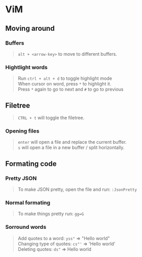 # ViM

## Moving around
### Buffers
> `alt + <arrow-key>` to move to different buffers.

### Hightlight words

> Run `ctrl + alt + d` to toggle highlight mode  
> When cursor on word, press `*` to highlight it.  
> Press `*` again to go to next and `#` to go to previous

## Filetree
> `CTRL + t` will toggle the filetree.

### Opening files
> `enter` will open a file and replace the current buffer.  
> `s` will open a file in a new buffer / split horizontally.


## Formating code
### Pretty JSON
> To make JSON pretty, open the file and run: `:JsonPretty`

### Normal formating
> To make things pretty run: `gg=G`

### Sorround words
> Add quotes to a word: `yss"` => "Hello world"  
> Changing type of quotes: `cs"'` => 'Hello world'  
> Deleting quotes: `ds"` => Hello world
